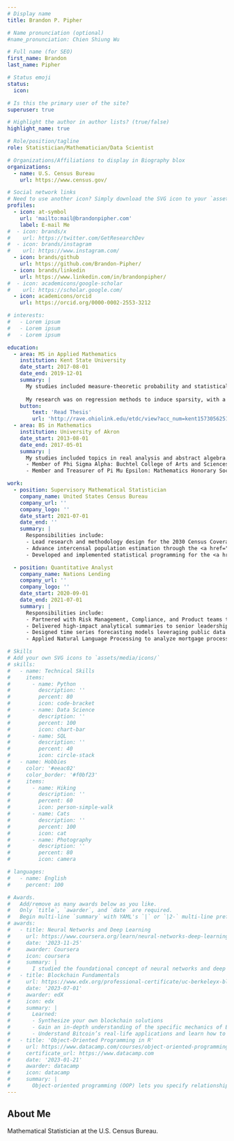 ```yaml
---
# Display name
title: Brandon P. Pipher

# Name pronunciation (optional)
#name_pronunciation: Chien Shiung Wu

# Full name (for SEO)
first_name: Brandon
last_name: Pipher

# Status emoji
status:
  icon: 

# Is this the primary user of the site?
superuser: true

# Highlight the author in author lists? (true/false)
highlight_name: true

# Role/position/tagline
role: Statistician/Mathematician/Data Scientist

# Organizations/Affiliations to display in Biography blox
organizations:
  - name: U.S. Census Bureau
    url: https://www.census.gov/

# Social network links
# Need to use another icon? Simply download the SVG icon to your `assets/media/icons/` folder.
profiles:
  - icon: at-symbol
    url: 'mailto:mail@brandonpipher.com'
    label: E-mail Me
#  - icon: brands/x
#    url: https://twitter.com/GetResearchDev
#  - icon: brands/instagram
#    url: https://www.instagram.com/
  - icon: brands/github
    url: https://github.com/Brandon-Pipher/
  - icon: brands/linkedin
    url: https://www.linkedin.com/in/brandonpipher/
#  - icon: academicons/google-scholar
#    url: https://scholar.google.com/
  - icon: academicons/orcid
    url: https://orcid.org/0000-0002-2553-3212

# interests:
#   - Lorem ipsum
#   - Lorem ipsum
#   - Lorem ipsum

education:
  - area: MS in Applied Mathematics
    institution: Kent State University
    date_start: 2017-08-01
    date_end: 2019-12-01
    summary: |
      My studies included measure-theoretic probability and statistical computing.
      
      My research was on regression methods to induce sparsity, with a focus on non-convex methodologies.
    button:
        text: 'Read Thesis'
        url: 'http://rave.ohiolink.edu/etdc/view?acc_num=kent1573056251025985'
  - area: BS in Mathematics
    institution: University of Akron
    date_start: 2013-08-01
    date_end: 2017-05-01
    summary: |
      My studies included topics in real analysis and abstract algebra.
      - Member of Phi Sigma Alpha: Buchtel College of Arts and Sciences Scholastic Honorary Society
      - Member and Treasurer of Pi Mu Epsilon: Mathematics Honorary Society (Ohio Nu Chapter)

work:
  - position: Supervisory Mathematical Statistician
    company_name: United States Census Bureau
    company_url: ''
    company_logo: ''
    date_start: 2021-07-01
    date_end: ''
    summary: |
      Responsibilities include:
      - Lead research and methodology design for the 2030 Census Coverage Estimation program, driving data-driven projects that apply advanced statistical and machine learning techniques within the Decennial Statistical Studies Division. Develop tract-level person and housing unit estimation methods, build outlier-detection frameworks, and apply graph-theoretic models to leverage household structures from administrative records for improved population estimates.
      - Advance intercensal population estimation through the <a href="https://www.census.gov/about/adrm/linkage/projects/continuous-count-study.html">Continuous Count Study</a> by integrating Census products, commercial datasets, and government administrative records. Apply innovative statistical methods—including Log-Linear and Latent Class modeling—for imputation, and presented findings at the <a href="https://zenodo.org/records/14009748">2024 Joint Statistical Meetings</a> and the 2024 Federal Committee on Statistical Methodology.
      - Developed and implemented statistical programming for the <a href="https://www2.census.gov/programs-surveys/decennial/coverage-measurement/pes/national-census-coverage-estimates-by-demographic-characteristics.pdf">2020 Post-Enumeration Survey (PES)</a>, creating an in-mover probability imputation model and applying advanced feature-selection techniques to enhance coverage estimate accuracy.

  - position: Quantitative Analyst
    company_name: Nations Lending
    company_url: ''
    company_logo: ''
    date_start: 2020-09-01
    date_end: 2021-07-01
    summary: |
      Responsibilities include:
      - Partnered with Risk Management, Compliance, and Product teams to create automated reports and dashboards, providing insights on KPIs and OKRs using statistical modeling and data science techniques.
      - Delivered high-impact analytical summaries to senior leadership, developing flexible reporting solutions to drive strategic decision-making and monitor performance indicators.
      - Designed time series forecasting models leveraging public data to predict quarterly mortgage loan origination volume, optimizing workforce allocation and reducing operational costs.
      - Applied Natural Language Processing to analyze mortgage process documentation, uncovering bottlenecks and reducing closing times through machine learning-based workflow improvements.

# Skills
# Add your own SVG icons to `assets/media/icons/`
# skills:
#   - name: Technical Skills
#     items:
#       - name: Python
#         description: ''
#         percent: 80
#         icon: code-bracket
#       - name: Data Science
#         description: ''
#         percent: 100
#         icon: chart-bar
#       - name: SQL
#         description: ''
#         percent: 40
#         icon: circle-stack
#   - name: Hobbies
#     color: '#eeac02'
#     color_border: '#f0bf23'
#     items:
#       - name: Hiking
#         description: ''
#         percent: 60
#         icon: person-simple-walk
#       - name: Cats
#         description: ''
#         percent: 100
#         icon: cat
#       - name: Photography
#         description: ''
#         percent: 80
#         icon: camera

# languages:
#   - name: English
#     percent: 100

# Awards.
#   Add/remove as many awards below as you like.
#   Only `title`, `awarder`, and `date` are required.
#   Begin multi-line `summary` with YAML's `|` or `|2-` multi-line prefix and indent 2 spaces below.
# awards:
#   - title: Neural Networks and Deep Learning
#     url: https://www.coursera.org/learn/neural-networks-deep-learning
#     date: '2023-11-25'
#     awarder: Coursera
#     icon: coursera
#     summary: |
#       I studied the foundational concept of neural networks and deep learning. By the end, I was familiar with the significant technological trends driving the rise of deep learning; build, train, and apply fully connected deep neural networks; implement efficient (vectorized) neural networks; identify key parameters in a neural network’s architecture; and apply deep learning to your own applications.
#   - title: Blockchain Fundamentals
#     url: https://www.edx.org/professional-certificate/uc-berkeleyx-blockchain-fundamentals
#     date: '2023-07-01'
#     awarder: edX
#     icon: edx
#     summary: |
#       Learned:
#       - Synthesize your own blockchain solutions
#       - Gain an in-depth understanding of the specific mechanics of Bitcoin
#       - Understand Bitcoin’s real-life applications and learn how to attack and destroy Bitcoin, Ethereum, smart contracts and Dapps, and alternatives to Bitcoin’s Proof-of-Work consensus algorithm
#   - title: 'Object-Oriented Programming in R'
#     url: https://www.datacamp.com/courses/object-oriented-programming-with-s3-and-r6-in-r
#     certificate_url: https://www.datacamp.com
#     date: '2023-01-21'
#     awarder: datacamp
#     icon: datacamp
#     summary: |
#       Object-oriented programming (OOP) lets you specify relationships between functions and the objects that they can act on, helping you manage complexity in your code. This is an intermediate level course, providing an introduction to OOP, using the S3 and R6 systems. S3 is a great day-to-day R programming tool that simplifies some of the functions that you write. R6 is especially useful for industry-specific analyses, working with web APIs, and building GUIs.
---
```


## About Me

Mathematical Statistician at the U.S. Census Bureau.

